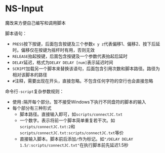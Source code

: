# NS-Input

魔改来方便自己编写和调用脚本

脚本语句：
* `PRESS`按下按键，后面包含按键及三个参数`x y z`代表偏移1、偏移2、按下后延时。偏移仅在按键为摇杆时有用，否则无效
* `RELEASE`抬起按键，后面包含按键及一个参数代表抬起后延时
* `DELAY`延迟，格式为`DELAY DELAY [num]`表示延迟时间
* `SCRIPT`加载另一个脚本来替换该语句，后面包含引用次数和脚本路径。路径为相对该脚本的路径
* `#`注释，需要出现在开头，直接忽略。不包含任何字符的空行也会直接忽略

命令行`-script`复杂参数规则：
* 使用`:`隔开每个部分。暂不接受Windows下执行不同盘符的脚本的输入
* 每个部分有三种形式
    * 脚本路径。直接输入即可，如`scripts/connectJC.txt`
    * 一个数字。表示将前一个脚本简单重复若干次。如`scripts/connectJC.txt:2`和`scripts/connectJC.txt:scripts/connectJC.txt`等价
    * 直接输入脚本。脚本前后添加`/`作为标记。如`"/DELAY DELAY 1.5/:scripts/connectJC.txt"`在执行脚本前先延迟1.5秒